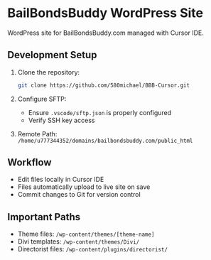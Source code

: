 # BailBondsBuddy WordPress Site

WordPress site for BailBondsBuddy.com managed with Cursor IDE.

## Development Setup

1. Clone the repository:
   ```bash
   git clone https://github.com/580michael/BBB-Cursor.git
   ```

2. Configure SFTP:
   - Ensure `.vscode/sftp.json` is properly configured
   - Verify SSH key access

3. Remote Path:
   `/home/u777344352/domains/bailbondsbuddy.com/public_html`

## Workflow

- Edit files locally in Cursor IDE
- Files automatically upload to live site on save
- Commit changes to Git for version control

## Important Paths

- Theme files: `/wp-content/themes/[theme-name]`
- Divi templates: `/wp-content/themes/Divi/`
- Directorist files: `/wp-content/plugins/directorist/`